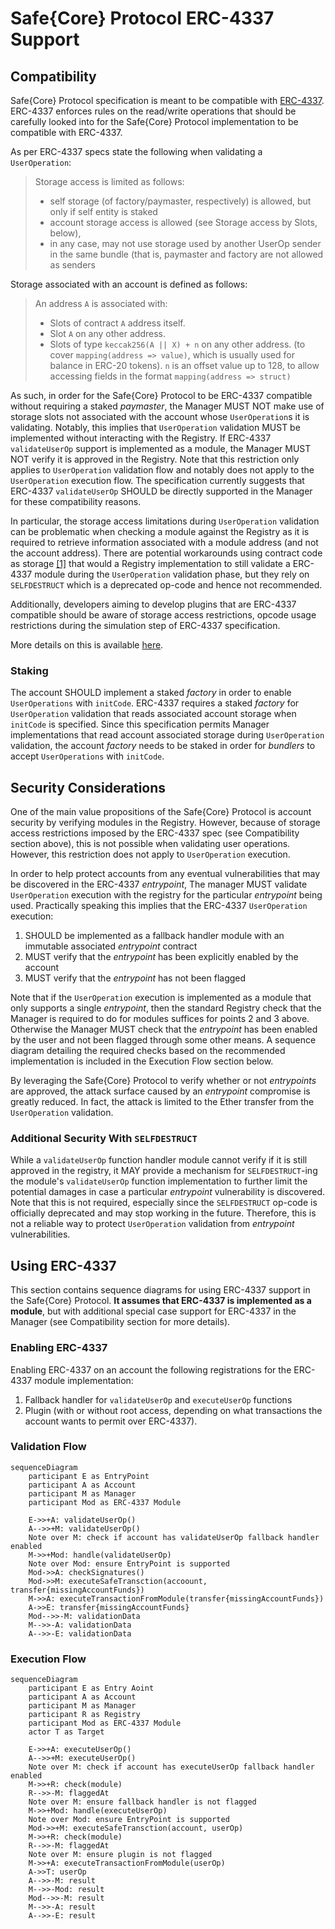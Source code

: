 # Safe{Core} Protocol ERC-4337 Support

## Compatibility

Safe{Core} Protocol specification is meant to be compatible with [ERC-4337](https://eips.ethereum.org/EIPS/eip-4337). ERC-4337 enforces rules on the read/write operations that should be carefully looked into for the Safe{Core} Protocol implementation to be compatible with ERC-4337.

As per ERC-4337 specs state the following when validating a `UserOperation`:

> Storage access is limited as follows:
>
> - self storage (of factory/paymaster, respectively) is allowed, but only if self entity is staked
> - account storage access is allowed (see Storage access by Slots, below),
> - in any case, may not use storage used by another UserOp sender in the same bundle (that is, paymaster and factory are not allowed as senders

Storage associated with an account is defined as follows:

> An address `A` is associated with:
>
> - Slots of contract `A` address itself.
> - Slot `A` on any other address.
> - Slots of type `keccak256(A || X) + n` on any other address. (to cover `mapping(address => value)`, which is usually used for balance in ERC-20 tokens). `n` is an offset value up to 128, to allow accessing fields in the format `mapping(address => struct)`

As such, in order for the Safe{Core} Protocol to be ERC-4337 compatible without requiring a staked _paymaster_, the Manager MUST NOT make use of storage slots not associated with the account whose `UserOperation`s it is validating. Notably, this implies that `UserOperation` validation MUST be implemented without interacting with the Registry. If ERC-4337 `validateUserOp` support is implemented as a module, the Manager MUST NOT verify it is approved in the Registry. Note that this restriction only applies to `UserOperation` validation flow and notably does not apply to the `UserOperation` execution flow. The specification currently suggests that ERC-4337 `validateUserOp` SHOULD be directly supported in the Manager for these compatibility reasons.

In particular, the storage access limitations during `UserOperation` validation can be problematic when checking a module against the Registry as it is required to retrieve information associated with a module address (and not the account address). There are potential workarounds using contract code as storage [\[1\]](https://github.com/5afe/contract-storage) that would a Registry implementation to still validate a ERC-4337 module during the `UserOperation` validation phase, but they rely on `SELFDESTRUCT` which is a deprecated op-code and hence not recommended.

Additionally, developers aiming to develop plugins that are ERC-4337 compatible should be aware of storage access restrictions, opcode usage restrictions during the simulation step of ERC-4337 specification.

More details on this is available [here](https://github.com/safe-global/safe-core-protocol/issues/60#issuecomment-1761296305).

### Staking

The account SHOULD implement a staked _factory_ in order to enable `UserOperations` with `initCode`. ERC-4337 requires a staked _factory_ for `UserOperation` validation that reads associated account storage when `initCode` is specified. Since this specification permits Manager implementations that read account associated storage during `UserOperation` validation, the account _factory_ needs to be staked in order for _bundlers_ to accept `UserOperations` with `initCode`.

## Security Considerations

One of the main value propositions of the Safe{Core} Protocol is account security by verifying modules in the Registry. However, because of storage access restrictions imposed by the ERC-4337 spec (see Compatibility section above), this is not possible when validating user operations. However, this restriction does not apply to `UserOperation` execution.

In order to help protect accounts from any eventual vulnerabilities that may be discovered in the ERC-4337 _entrypoint_, The manager MUST validate `UserOperation` execution with the registry for the particular _entrypoint_ being used. Practically speaking this implies that the ERC-4337 `UserOperation` execution:
1. SHOULD be implemented as a fallback handler module with an immutable associated _entrypoint_ contract
2. MUST verify that the _entrypoint_ has been explicitly enabled by the account
3. MUST verify that the _entrypoint_ has not been flagged

Note that if the `UserOperation` execution is implemented as a module that only supports a single _entrypoint_, then the standard Registry check that the Manager is required to do for modules suffices for points 2 and 3 above. Otherwise the Manager MUST check that the _entrypoint_ has been enabled by the user and not been flagged through some other means. A sequence diagram detailing the required checks based on the recommended implementation is included in the Execution Flow section below.

By leveraging the Safe{Core} Protocol to verify whether or not _entrypoints_ are approved, the attack surface caused by an _entrypoint_ compromise is greatly reduced. In fact, the attack is limited to the Ether transfer from the `UserOperation` validation.

### Additional Security With `SELFDESTRUCT`

While a `validateUserOp` function handler module cannot verify if it is still approved in the registry, it MAY provide a mechanism for `SELFDESTRUCT`-ing the module's `validateUserOp` function implementation to further limit the potential damages in case a particular _entrypoint_ vulnerability is discovered. Note that this is not required, especially since the `SELFDESTRUCT` op-code is officially deprecated and may stop working in the future. Therefore, this is not a reliable way to protect `UserOperation` validation from _entrypoint_ vulnerabilities.

## Using ERC-4337

This section contains sequence diagrams for using ERC-4337 support in the Safe{Core} Protocol. **It assumes that ERC-4337 is implemented as a module**, but with additional special case support for ERC-4337 in the Manager (see Compatibility section for more details).

### Enabling ERC-4337

Enabling ERC-4337 on an account the following registrations for the ERC-4337 module implementation:

1. Fallback handler for `validateUserOp` and `executeUserOp` functions
2. Plugin (with or without root access, depending on what transactions the account wants to permit over ERC-4337).

### Validation Flow

```mermaid
sequenceDiagram
    participant E as EntryPoint
    participant A as Account
    participant M as Manager
    participant Mod as ERC-4337 Module

    E->>+A: validateUserOp()
    A-->>+M: validateUserOp()
    Note over M: check if account has validateUserOp fallback handler enabled
    M->>+Mod: handle(validateUserOp)
    Note over Mod: ensure EntryPoint is supported
    Mod->>A: checkSignatures()
    Mod->>M: executeSafeTransction(accoount, transfer{missingAccountFunds})
    M->>A: executeTransactionFromModule(transfer{missingAccountFunds})
    A->>E: transfer{missingAccountFunds}
    Mod-->>-M: validationData
    M-->>-A: validationData
    A-->>-E: validationData
```

### Execution Flow

```mermaid
sequenceDiagram
    participant E as Entry Aoint
    participant A as Account
    participant M as Manager
    participant R as Registry
    participant Mod as ERC-4337 Module
    actor T as Target

    E->>+A: executeUserOp()
    A-->>+M: executeUserOp()
    Note over M: check if account has executeUserOp fallback handler enabled
    M->>+R: check(module)
    R-->>-M: flaggedAt
    Note over M: ensure fallback handler is not flagged
    M->>+Mod: handle(executeUserOp)
    Note over Mod: ensure EntryPoint is supported
    Mod->>+M: executeSafeTransction(account, userOp)
    M->>+R: check(module)
    R-->>-M: flaggedAt
    Note over M: ensure plugin is not flagged
    M->>+A: executeTransactionFromModule(userOp)
    A->>T: userOp
    A-->>-M: result
    M-->>-Mod: result
    Mod-->>-M: result
    M-->>-A: result
    A-->>-E: result
```
